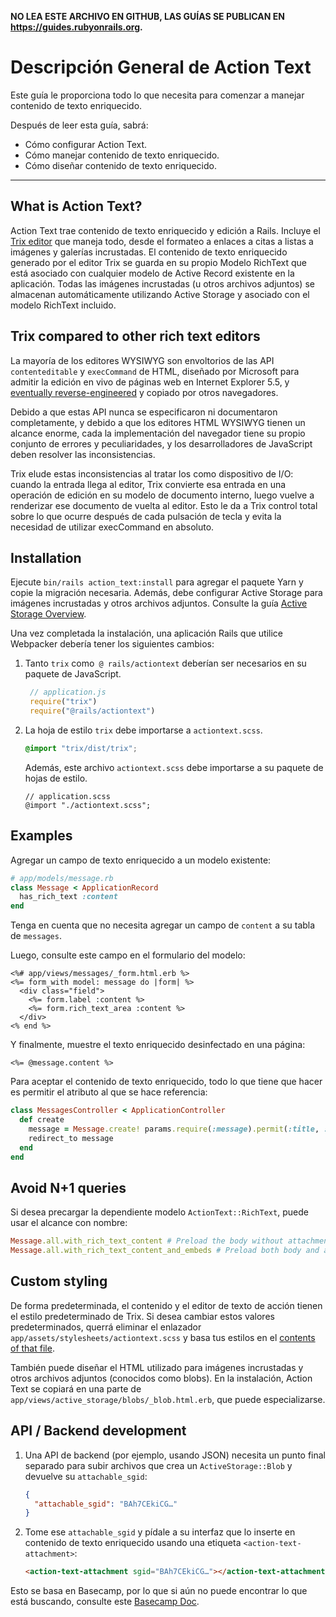 **NO LEA ESTE ARCHIVO EN GITHUB, LAS GUÍAS SE PUBLICAN EN https://guides.rubyonrails.org.**

Descripción General de Action Text
==================================

Este guía le proporciona todo lo que necesita para comenzar a manejar
contenido de texto enriquecido.

Después de leer esta guía, sabrá:

* Cómo configurar Action Text.
* Cómo manejar contenido de texto enriquecido.
* Cómo diseñar contenido de texto enriquecido.

--------------------------------------------------------------------------------

What is Action Text?
--------------------

Action Text trae contenido de texto enriquecido y edición a Rails. Incluye
el [Trix editor](https://trix-editor.org) que maneja todo, desde el formateo
a enlaces a citas a listas a imágenes y galerías incrustadas.
El contenido de texto enriquecido generado por el editor Trix se guarda en su propio
Modelo RichText que está asociado con cualquier modelo de Active Record existente en la aplicación.
Todas las imágenes incrustadas (u otros archivos adjuntos) se almacenan automáticamente utilizando
Active Storage y asociado con el modelo RichText incluido.

## Trix compared to other rich text editors

La mayoría de los editores WYSIWYG son envoltorios de las API `contenteditable` y `execCommand` de HTML,
diseñado por Microsoft para admitir la edición en vivo de páginas web en Internet Explorer 5.5,
y [eventually reverse-engineered](https://blog.whatwg.org/the-road-to-html-5-contenteditable#history)
y copiado por otros navegadores.

Debido a que estas API nunca se especificaron ni documentaron completamente,
y debido a que los editores HTML WYSIWYG tienen un alcance enorme, cada
la implementación del navegador tiene su propio conjunto de errores y peculiaridades,
y los desarrolladores de JavaScript deben resolver las inconsistencias.

Trix elude estas inconsistencias al tratar los
como dispositivo de I/O: cuando la entrada llega al editor, Trix convierte esa entrada
en una operación de edición en su modelo de documento interno, luego vuelve a renderizar
ese documento de vuelta al editor. Esto le da a Trix control total sobre lo que
ocurre después de cada pulsación de tecla y evita la necesidad de utilizar execCommand en absoluto.

## Installation

Ejecute `bin/rails action_text:install` para agregar el paquete Yarn y copie la migración necesaria. Además, debe configurar Active Storage para imágenes incrustadas y otros archivos adjuntos. Consulte la guía [Active Storage Overview](active_storage_overview.html).

Una vez completada la instalación, una aplicación Rails que utilice Webpacker debería tener los siguientes cambios:

1. Tanto `trix` como` @ rails/actiontext` deberían ser necesarios en su paquete de JavaScript.

   ```js
    // application.js
    require("trix")
    require("@rails/actiontext")
    ```

2. La hoja de estilo `trix` debe importarse a `actiontext.scss`.

    ```scss
    @import "trix/dist/trix";
    ```
    
    Además, este archivo `actiontext.scss` debe importarse a su paquete de hojas de estilo.
    
    ```
    // application.scss
    @import "./actiontext.scss";
    ```

## Examples

Agregar un campo de texto enriquecido a un modelo existente:

```ruby
# app/models/message.rb
class Message < ApplicationRecord
  has_rich_text :content
end
```

Tenga en cuenta que no necesita agregar un campo de `content` a su tabla de `messages`.

Luego, consulte este campo en el formulario del modelo:

```erb
<%# app/views/messages/_form.html.erb %>
<%= form_with model: message do |form| %>
  <div class="field">
    <%= form.label :content %>
    <%= form.rich_text_area :content %>
  </div>
<% end %>
```

Y finalmente, muestre el texto enriquecido desinfectado en una página:

```erb
<%= @message.content %>
```

Para aceptar el contenido de texto enriquecido, todo lo que tiene que hacer es permitir el atributo al que se hace referencia:

```ruby
class MessagesController < ApplicationController
  def create
    message = Message.create! params.require(:message).permit(:title, :content)
    redirect_to message
  end
end
```

## Avoid N+1 queries

Si desea precargar la dependiente modelo `ActionText::RichText`, puede usar el alcance con nombre:

```ruby
Message.all.with_rich_text_content # Preload the body without attachments.
Message.all.with_rich_text_content_and_embeds # Preload both body and attachments.
```

## Custom styling

De forma predeterminada, el contenido y el editor de texto de acción tienen el estilo predeterminado de Trix.
Si desea cambiar estos valores predeterminados, querrá eliminar
el enlazador `app/assets/stylesheets/actiontext.scss` y basa tus estilos en
el [contents of that file](https://raw.githubusercontent.com/basecamp/trix/master/dist/trix.css).

También puede diseñar el HTML utilizado para imágenes incrustadas y otros archivos adjuntos (conocidos como blobs).
En la instalación, Action Text se copiará en una parte de
`app/views/active_storage/blobs/_blob.html.erb`, que puede especializarse.

## API / Backend development

1. Una API de backend (por ejemplo, usando JSON) necesita un punto final separado para subir archivos que crea un `ActiveStorage::Blob` y devuelve su `attachable_sgid`:
    ```json
    {
      "attachable_sgid": "BAh7CEkiCG…"
    }
    ```

2. Tome ese `attachable_sgid` y pídale a su interfaz que lo inserte en contenido de texto enriquecido usando una etiqueta `<action-text-attachment>`:

    ```html
    <action-text-attachment sgid="BAh7CEkiCG…"></action-text-attachment>
    ```

Esto se basa en Basecamp, por lo que si aún no puede encontrar lo que está buscando, consulte este [Basecamp Doc](https://github.com/basecamp/bc3-api/blob/master/sections/rich_text.md).
